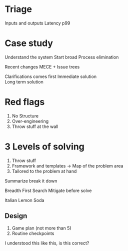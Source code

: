 # Triage 
Inputs and outputs 
Latency p99 

# Case study 
Understand the system 
Start broad
Process elimination

Recent changes
MECE + Issue trees 

Clarifications comes first 
Immediate solution  
Long term solution 

# Red flags
1. No Structure 
2. Over-engineering 
3. Throw stuff at the wall 

# 3 Levels of solving 
1. Throw stuff 
2. Framework and templates -> Map of the problem area
3. Tailored to the problem at hand 

Summarize 
break it down 

Breadth First Search
Mitigate before solve

Italian Lemon Soda

## Design 
1. Game plan (not more than 5)
2. Routine checkpoints 

I understood this like this, is this correct? 

